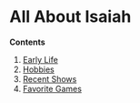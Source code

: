# All About Isaiah
 
 
 **Contents**
 1. [Early Life](Earlylife.md)
 2. [Hobbies](hobbies.md)
 3. [Recent Shows](shows.md)
 4. [Favorite Games](games.md)


 

